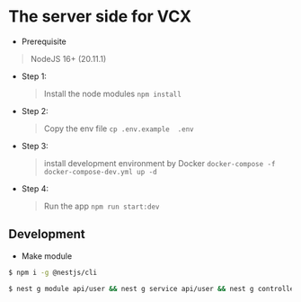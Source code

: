 # The server side for VCX

- Prerequisite

> NodeJS 16+ (20.11.1)

- Step 1:

  > Install the node modules
  > `npm install`
  >
- Step 2:

  > Copy the env file
  > `cp .env.example  .env`
  >
- Step 3:

  > install development environment by Docker
  > `docker-compose -f docker-compose-dev.yml up -d`
  >
- Step 4:

  > Run the app
  > `npm run start:dev`
  >

## Development

- Make module

```bash
$ npm i -g @nestjs/cli

$ nest g module api/user && nest g service api/user && nest g controller api/user
```
